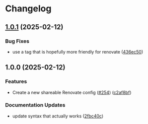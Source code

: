 # Changelog

## [1.0.1](https://github.com/marinatedconcrete/config/compare/renovate-config@v1.0.0...renovate-config-1.0.1) (2025-02-12)


### Bug Fixes

* use a tag that is hopefully more friendly for renovate ([436ec50](https://github.com/marinatedconcrete/config/commit/436ec50e2170e995dd7a6a141780f5ff2706fa72))

## 1.0.0 (2025-02-12)


### Features

* Create a new shareable Renovate config ([#254](https://github.com/marinatedconcrete/config/issues/254)) ([c2af8bf](https://github.com/marinatedconcrete/config/commit/c2af8bf12f414ec008849126ac124fd15c657ebf))


### Documentation Updates

* update syntax that actually works ([2fbc40c](https://github.com/marinatedconcrete/config/commit/2fbc40c56e352559491129b9f1d2b4ef8d45c57e))
